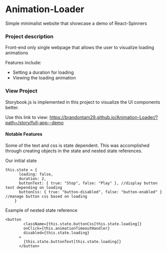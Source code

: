 # Animation-Loader
Simple minimalist website that showcase a demo of React-Spinners

### Project description ###
Front-end only single webpage that allows the user to visualize loading animations

Features include:
  - Setting a duration for loading
  - Viewing the loading animation
  
### View Project ###
Storybook.js is implemented in this project to visualize the UI components better.

Use this link to view: https://brandontam29.github.io/Animation-Loader/?path=/story/full-app--demo

#### Notable Features ####
Some of the text and css is state dependent. This was accomplished through creating objects in the state and nested state references.

Our initial state
``` 
this.state = {
      loading: false,
      duration: 2,
      buttonText: { true: "Stop", false: "Play" }, //display button text depending on loading
      buttonCss: { true: "button-disabled", false: "button-enabled" } //manage button css based on loading
    }
```

Example of nested state reference
``` 
<button
        className={this.state.buttonCss[this.state.loading]}
        onClick={this.animationTimeoutHandler}
        disabled={this.state.loading}
      >
        {this.state.buttonText[this.state.loading]}
      </button>
```
